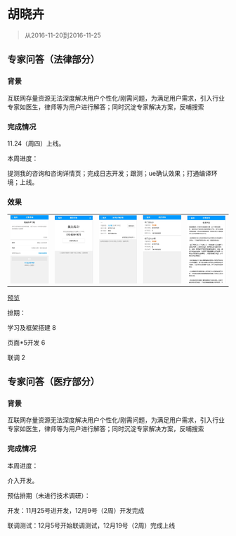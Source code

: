 # 胡晓卉

> 从2016-11-20到2016-11-25

## 专家问答（法律部分）

### 背景

互联网存量资源无法深度解决用户个性化/刚需问题，为满足用户需求，引入行业专家如医生，律师等为用户进行解答；同时沉淀专家解决方案，反哺搜索

### 完成情况

11.24（周四）上线。

本周进度：

提测我的咨询和咨询详情页；完成日志开发；跟测；ue确认效果；打通编译环境；上线。

### 效果

<table>
    <tr>
        <td>
            <img src="../2016-11-25/img/huxiaohui02/hxh22.png" width="200px">
        </td>
        <td>
            <img src="../2016-11-25/img/huxiaohui02/hxh26.png" width="200px">
        </td>
        <td>
            <img src="../2016-11-25/img/huxiaohui02/hxh23.png" width="200px">
        </td>
        <td>
            <img src="../2016-11-25/img/huxiaohui02/hxh24.png" width="200px">
        </td>
        <td>
            <img src="../2016-11-25/img/huxiaohui02/hxh25.png" width="200px">
        </td>
    </tr>
</table>

[预览](https://m.baidu.com/zhuanjia/question#/submit?query=%E7%97%85%E4%BA%86%E6%80%8E%E4%B9%88%E5%8A%9E&ref=aladdin&vn=law)

排期：

学习及框架搭建 8

页面*5开发  6

联调 2  

## 专家问答（医疗部分）

### 背景

互联网存量资源无法深度解决用户个性化/刚需问题，为满足用户需求，引入行业专家如医生，律师等为用户进行解答；同时沉淀专家解决方案，反哺搜索

### 完成情况

本周进度：

介入开发。

预估排期（未进行技术调研）：

开发：11月25号进开发，12月9号（2周）开发完成

联调测试：12月5号开始联调测试，12月19号（2周）完成上线     
